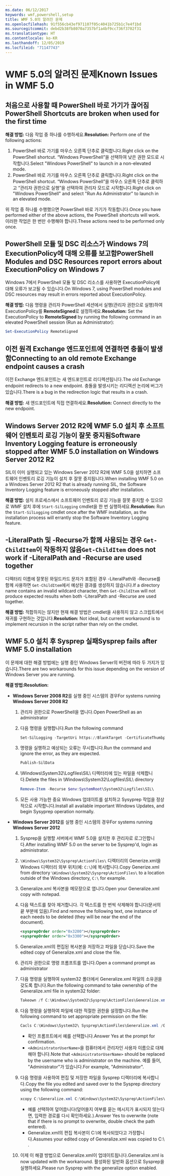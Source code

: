 ```yaml
---
ms.date: 06/12/2017
keywords: wmf,powershell,setup
title: WMF 5.0의 알려진 문제
ms.openlocfilehash: 91f556cb43ef971107f05c4041b725b1c7e4f1bd
ms.sourcegitcommit: debd2b38fb8070a7357bf1a4bf9cc736f3702f31
ms.translationtype: HT
ms.contentlocale: ko-KR
ms.lasthandoff: 12/05/2019
ms.locfileid: "71147743"
---
```

# <a name="known-issues-in-wmf-50"></a><span data-ttu-id="c226e-103">WMF 5.0의 알려진 문제</span><span class="sxs-lookup"><span data-stu-id="c226e-103">Known Issues in WMF 5.0</span></span>

## <a name="powershell-shortcuts-are-broken-when-used-for-the-first-time"></a><span data-ttu-id="c226e-104">처음으로 사용할 때 PowerShell 바로 가기가 끊어짐</span><span class="sxs-lookup"><span data-stu-id="c226e-104">PowerShell Shortcuts are broken when used for the first time</span></span>

<span data-ttu-id="c226e-105">**해결 방법:** 다음 작업 중 하나를 수행하세요.</span><span class="sxs-lookup"><span data-stu-id="c226e-105">**Resolution:** Perform one of the following actions:</span></span>

1. <span data-ttu-id="c226e-106">PowerShell 바로 가기를 마우스 오른쪽 단추로 클릭합니다.</span><span class="sxs-lookup"><span data-stu-id="c226e-106">Right click on the PowerShell shortcut.</span></span> <span data-ttu-id="c226e-107">“Windows PowerShell”을 선택하여 낮은 권한 모드로 시작합니다.</span><span class="sxs-lookup"><span data-stu-id="c226e-107">Select "Windows PowerShell" to launch in a non-elevated mode.</span></span>
2. <span data-ttu-id="c226e-108">PowerShell 바로 가기를 마우스 오른쪽 단추로 클릭합니다.</span><span class="sxs-lookup"><span data-stu-id="c226e-108">Right click on the PowerShell shortcut.</span></span> <span data-ttu-id="c226e-109">“Windows PowerShell”을 마우스 오른쪽 단추로 클릭하고 “관리자 권한으로 실행”을 선택하여 관리자 모드로 시작합니다.</span><span class="sxs-lookup"><span data-stu-id="c226e-109">Right click on "Windows PowerShell" and select "Run As Administrator" to launch in an elevated mode.</span></span>

<span data-ttu-id="c226e-110">위 작업 중 하나를 수행했으면 PowerShell 바로 가기가 작동합니다.</span><span class="sxs-lookup"><span data-stu-id="c226e-110">Once you have performed either of the above actions, the PowerShell shortcuts will work.</span></span> <span data-ttu-id="c226e-111">이러한 작업은 한 번만 수행해야 합니다.</span><span class="sxs-lookup"><span data-stu-id="c226e-111">These actions need to be performed only once.</span></span>

## <a name="powershell-modules-and-dsc-resources-report-errors-about-executionpolicy-on-windows-7"></a><span data-ttu-id="c226e-112">PowerShell 모듈 및 DSC 리소스가 Windows 7의 ExecutionPolicy에 대해 오류를 보고함</span><span class="sxs-lookup"><span data-stu-id="c226e-112">PowerShell Modules and DSC Resources report errors about ExecutionPolicy on Windows 7</span></span>

<span data-ttu-id="c226e-113">Windows 7에서 PowerShell 모듈 및 DSC 리소스를 사용하면 ExecutionPolicy에 대해 오류가 보고될 수 있습니다.</span><span class="sxs-lookup"><span data-stu-id="c226e-113">On Windows 7, using PowerShell modules and DSC resources may result in errors reported about ExecutionPolicy.</span></span>

<span data-ttu-id="c226e-114">**해결 방법:** 다음 명령을 관리자 PowerShell 세션에서 실행(관리자 권한으로 실행)하여 ExecutionPolicy를 **RemoteSigned**로 설정하세요.</span><span class="sxs-lookup"><span data-stu-id="c226e-114">**Resolution:** Set the ExecutionPolicy to **RemoteSigned** by running the following command in an elevated PowerShell session (Run as Administrator):</span></span>

```powershell
Set-ExecutionPolicy RemoteSigned
```

## <a name="connecting-to-an-old-remote-exchange-endpoint-causes-a-crash"></a><span data-ttu-id="c226e-115">이전 원격 Exchange 엔드포인트에 연결하면 충돌이 발생함</span><span class="sxs-lookup"><span data-stu-id="c226e-115">Connecting to an old remote Exchange endpoint causes a crash</span></span>

<span data-ttu-id="c226e-116">이전 Exchange 엔드포인트는 새 엔드포인트로 리디렉션됩니다.</span><span class="sxs-lookup"><span data-stu-id="c226e-116">The old Exchange endpoint redirects to a new endpoint.</span></span> <span data-ttu-id="c226e-117">충돌을 발생시키는 리디렉션 논리에 버그가 있습니다.</span><span class="sxs-lookup"><span data-stu-id="c226e-117">There is a bug in the redirection logic that results in a crash.</span></span>

<span data-ttu-id="c226e-118">**해결 방법:** 새 엔드포인트에 직접 연결하세요.</span><span class="sxs-lookup"><span data-stu-id="c226e-118">**Resolution:** Connect directly to the new endpoint.</span></span>

## <a name="software-inventory-logging-feature-is-erroneously-stopped-after-wmf-50-installation-on-windows-server-2012-r2"></a><span data-ttu-id="c226e-119">Windows Server 2012 R2에 WMF 5.0 설치 후 소프트웨어 인벤토리 로깅 기능이 잘못 중지됨</span><span class="sxs-lookup"><span data-stu-id="c226e-119">Software Inventory Logging feature is erroneously stopped after WMF 5.0 installation on Windows Server 2012 R2</span></span>

<span data-ttu-id="c226e-120">SIL이 이미 실행되고 있는 Windows Server 2012 R2에 WMF 5.0을 설치하면 소프트웨어 인벤토리 로깅 기능이 설치 후 잘못 중지됩니다.</span><span class="sxs-lookup"><span data-stu-id="c226e-120">When installing WMF 5.0 on a Windows Server 2012 R2 that is already running SIL, the Software Inventory Logging feature is erroneously stopped after installation.</span></span>

<span data-ttu-id="c226e-121">**해결 방법:** 설치 프로세스에서 소프트웨어 인벤토리 로깅 기능을 잘못 중지할 수 있으므로 WMF 설치 후에 `Start-SilLogging` cmdlet을 한 번 실행하세요.</span><span class="sxs-lookup"><span data-stu-id="c226e-121">**Resolution:** Run the `Start-SilLogging` cmdlet once after the WMF installation, as the installation process will errantly stop the Software Inventory Logging feature.</span></span>

## <a name="get-childitem-does-not-work-if--literalpath-and--recurse-are-used-together"></a><span data-ttu-id="c226e-122">-LiteralPath 및 -Recurse가 함께 사용되는 경우 `Get-ChildItem`이 작동하지 않음</span><span class="sxs-lookup"><span data-stu-id="c226e-122">`Get-ChildItem` does not work if -LiteralPath and -Recurse are used together</span></span>

<span data-ttu-id="c226e-123">디렉터리 이름에 잘못된 와일드카드 문자가 포함된 경우 -LiteralPath와 -Recurse를 함께 사용하면 `Get-ChildItem`에서 예상된 결과를 생성하지 않습니다.</span><span class="sxs-lookup"><span data-stu-id="c226e-123">If a directory name contains an invalid wildcard character, then `Get-ChildItem` will not produce expected results when both -LiteralPath and -Recurse are used together.</span></span>

<span data-ttu-id="c226e-124">**해결 방법:** 적합하지는 않지만 현재 해결 방법은 cmdlet을 사용하지 않고 스크립트에서 재귀를 구현하는 것입니다.</span><span class="sxs-lookup"><span data-stu-id="c226e-124">**Resolution:** Not ideal, but current workaround is to implement recursion in the script rather than rely on the cmdlet.</span></span>

## <a name="sysprep-fails-after-wmf-50-installation"></a><span data-ttu-id="c226e-125">WMF 5.0 설치 후 Sysprep 실패</span><span class="sxs-lookup"><span data-stu-id="c226e-125">Sysprep fails after WMF 5.0 installation</span></span>

<span data-ttu-id="c226e-126">이 문제에 대한 해결 방법에는 실행 중인 Windows Server의 버전에 따라 두 가지가 있습니다.</span><span class="sxs-lookup"><span data-stu-id="c226e-126">There are two workarounds for this issue depending on the version of Windows Server you are running.</span></span>

<span data-ttu-id="c226e-127">**해결 방법:**</span><span class="sxs-lookup"><span data-stu-id="c226e-127">**Resolution:**</span></span>

- <span data-ttu-id="c226e-128">**Windows Server 2008 R2**를 실행 중인 시스템의 경우</span><span class="sxs-lookup"><span data-stu-id="c226e-128">For systems running **Windows Server 2008 R2**</span></span>
  1. <span data-ttu-id="c226e-129">관리자 권한으로 PowerShell을 엽니다.</span><span class="sxs-lookup"><span data-stu-id="c226e-129">Open PowerShell as an administrator</span></span>
  2. <span data-ttu-id="c226e-130">다음 명령을 실행합니다.</span><span class="sxs-lookup"><span data-stu-id="c226e-130">Run the following command</span></span>

     ```powershell
     Set-SilLogging -TargetUri https://BlankTarget -CertificateThumbprint 0123456789
     ```

  3. <span data-ttu-id="c226e-131">명령을 실행하고 예상되는 오류는 무시합니다.</span><span class="sxs-lookup"><span data-stu-id="c226e-131">Run the command and ignore the error, as they are expected.</span></span>

     ```powershell
     Publish-SilData
     ```

  4. <span data-ttu-id="c226e-132">\Windows\System32\Logfiles\SIL\ 디렉터리에 있는 파일을 삭제합니다.</span><span class="sxs-lookup"><span data-stu-id="c226e-132">Delete the files in  \Windows\System32\Logfiles\SIL\ directory</span></span>

     ```powershell
     Remove-Item -Recurse $env:SystemRoot\System32\Logfiles\SIL\
     ```

  5. <span data-ttu-id="c226e-133">모든 사용 가능한 중요 Windows 업데이트를 설치하고 Sysyprep 작업을 정상적으로 시작합니다.</span><span class="sxs-lookup"><span data-stu-id="c226e-133">Install all available important Windows Updates, and begin Sysyprep operation normally.</span></span>

- <span data-ttu-id="c226e-134">**Windows Server 2012**를 실행 중인 시스템의 경우</span><span class="sxs-lookup"><span data-stu-id="c226e-134">For systems running **Windows Server 2012**</span></span>
  1. <span data-ttu-id="c226e-135">Sysprep을 실행할 서버에서 WMF 5.0을 설치한 후 관리자로 로그인합니다.</span><span class="sxs-lookup"><span data-stu-id="c226e-135">After installing WMF 5.0 on the server to be Sysprep'd, login as administrator.</span></span>
  2. <span data-ttu-id="c226e-136">`\Windows\System32\Sysprep\ActionFiles\` 디렉터리의 Generize.xml을 Windows 디렉터리 외부 위치(예: `C:\`)에 복사합니다.</span><span class="sxs-lookup"><span data-stu-id="c226e-136">Copy Generize.xml from directory `\Windows\System32\Sysprep\ActionFiles\` to a location outside of the Windows directory, `C:\` for example.</span></span>
  3. <span data-ttu-id="c226e-137">Generalize.xml 복사본을 메모장으로 엽니다.</span><span class="sxs-lookup"><span data-stu-id="c226e-137">Open your Generalize.xml copy with notepad.</span></span>
  4. <span data-ttu-id="c226e-138">다음 텍스트를 찾아 제거합니다. 각 텍스트를 한 번씩 삭제해야 합니다(문서의 끝 부분에 있음).</span><span class="sxs-lookup"><span data-stu-id="c226e-138">Find and remove the following text, one instance of each needs to be deleted (they will be near the end of the document).</span></span>

     ```xml
     <sysprepOrder order="0x3200"></sysprepOrder>
     <sysprepOrder order="0x3300"></sysprepOrder>
     ```

  5. <span data-ttu-id="c226e-139">Generalize.xml의 편집된 복사본을 저장하고 파일을 닫습니다.</span><span class="sxs-lookup"><span data-stu-id="c226e-139">Save the edited copy of Generalize.xml and close the file.</span></span>
  6. <span data-ttu-id="c226e-140">관리자 권한으로 명령 프롬프트를 엽니다.</span><span class="sxs-lookup"><span data-stu-id="c226e-140">Open a command prompt as administrator</span></span>
  7. <span data-ttu-id="c226e-141">다음 명령을 실행하여 system32 폴더에서 Generalize.xml 파일의 소유권을 갖도록 합니다.</span><span class="sxs-lookup"><span data-stu-id="c226e-141">Run the following command to take ownership of the Generalize.xml file in system32 folder:</span></span>

     ```powershell
     Takeown /f C:\Windows\System32\Sysprep\ActionFiles\Generalize.xml
     ```

  8. <span data-ttu-id="c226e-142">다음 명령을 실행하여 파일에 대한 적절한 권한을 설정합니다.</span><span class="sxs-lookup"><span data-stu-id="c226e-142">Run the following command to set appropriate permission on the file:</span></span>

     ```powershell
     Cacls C:\Windows\System32\ Sysprep\ActionFiles\Generalize.xml /G `<AdministratorUserName>`:F
     ```

     - <span data-ttu-id="c226e-143">확인 프롬프트에서 예를 선택합니다.</span><span class="sxs-lookup"><span data-stu-id="c226e-143">Answer Yes at the prompt for confirmation.</span></span>
     - <span data-ttu-id="c226e-144">`<AdministratorUserName>`을 컴퓨터에서 관리자인 사용자 이름으로 대체해야 합니다.</span><span class="sxs-lookup"><span data-stu-id="c226e-144">Note that `<AdministratorUserName>` should be replaced by the username who is administrator on the machine.</span></span> <span data-ttu-id="c226e-145">예를 들어, "Administrator"가 있습니다.</span><span class="sxs-lookup"><span data-stu-id="c226e-145">For example, "Administrator".</span></span>

  9. <span data-ttu-id="c226e-146">다음 명령을 사용하여 편집 및 저장한 파일을 Sysprep 디렉터리에 복사합니다.</span><span class="sxs-lookup"><span data-stu-id="c226e-146">Copy the file you edited and saved over to the Sysprep directory using the following command:</span></span>

     ```powershell
     xcopy C:\Generalize.xml C:\Windows\System32\Sysprep\ActionFiles\Generalize.xml
     ```

     - <span data-ttu-id="c226e-147">예를 선택하여 덮어씁니다(덮어쓸지 여부를 묻는 메시지가 표시되지 않는다면, 입력한 경로를 다시 확인하세요.).</span><span class="sxs-lookup"><span data-stu-id="c226e-147">Answer Yes to overwrite (note that if there is no prompt to overwrite, double check the path entered).</span></span>
     - <span data-ttu-id="c226e-148">Generalize.xml의 편집 복사본이 C:\에 복사되었다고 가정합니다.</span><span class="sxs-lookup"><span data-stu-id="c226e-148">Assumes your edited copy of Generalize.xml was copied to C:\ .</span></span>

  10. <span data-ttu-id="c226e-149">이제 이 해결 방법으로 Generalize.xml이 업데이트됩니다.</span><span class="sxs-lookup"><span data-stu-id="c226e-149">Generalize.xml is now updated with the workaround.</span></span> <span data-ttu-id="c226e-150">활성화된 일반화 옵션으로 Sysprep을 실행하세요.</span><span class="sxs-lookup"><span data-stu-id="c226e-150">Please run Sysprep with the generalize option enabled.</span></span>